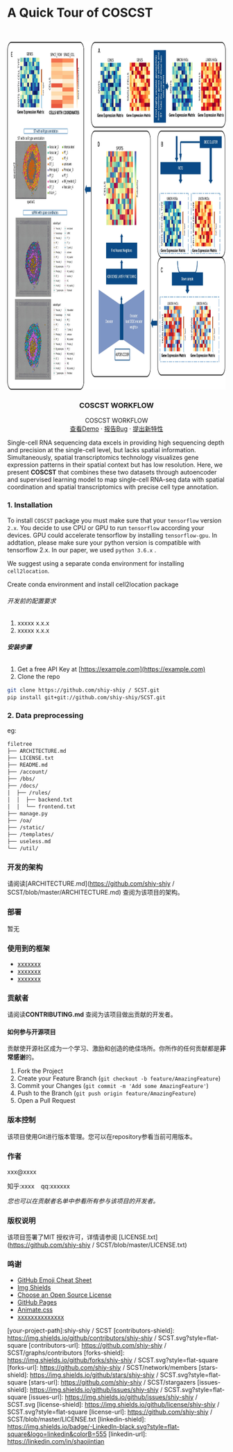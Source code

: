 

# A Quick Tour of COSCST

<!-- PROJECT LOGO -->
<br />

<p align="center">
  <a href="https://github.com/shiy-shiy/SCST/">
    <img src="image/0201_FIG1.jpg" alt="Logo" width="1700" height="800">
  </a>
  <h3 align="center">COSCST WORKFLOW</h3>
  
  <p align="center">
    COSCST WORKFLOW
    <br />
    <a href="https://github.com/shiy-shiy/SCST/">查看Demo</a>
    ·
    <a href="https://github.com/shiy-shiy/SCST/issues">报告Bug</a>
    ·
    <a href="https://github.com/shiy-shiy/SCST/issues">提出新特性</a>
  </p>

</p>

Single-cell RNA sequencing data excels in providing high sequencing depth and precision at the single-cell level, but lacks spatial information. Simultaneously, spatial transcriptomics technology visualizes gene expression patterns in their spatial context but has low resolution. Here, we present **COSCST** that combines these two datasets through autoencoder and supervised learning model to map single-cell RNA-seq data with spatial coordination and spatial transcriptomics with precise cell type annotation.

### 1. Installation

To install `COSCST` package you must make sure that your `tensorflow` version `2.x`. You decide to use CPU or GPU to run `tensorflow` according your devices. GPU could accelerate tensorflow by installing `tensorflow-gpu`. In addtation, please make sure your python version is compatible with tensorflow 2.x. In our paper, we used `python 3.6.x` .

We suggest using a separate conda environment for installing `cell2location`.

Create conda environment and install cell2location package

###### 开发前的配置要求

1. xxxxx x.x.x
2. xxxxx x.x.x

###### **安装步骤**

1. Get a free API Key at [https://example.com](https://example.com)
2. Clone the repo

```sh
git clone https://github.com/shiy-shiy / SCST.git
pip install git+git://github.com/shiy-shiy/SCST.git
```

### 2. Data preprocessing














eg:

```
filetree 
├── ARCHITECTURE.md
├── LICENSE.txt
├── README.md
├── /account/
├── /bbs/
├── /docs/
│  ├── /rules/
│  │  ├── backend.txt
│  │  └── frontend.txt
├── manage.py
├── /oa/
├── /static/
├── /templates/
├── useless.md
└── /util/

```





### 开发的架构 

请阅读[ARCHITECTURE.md](https://github.com/shiy-shiy / SCST/blob/master/ARCHITECTURE.md) 查阅为该项目的架构。

### 部署

暂无

### 使用到的框架

- [xxxxxxx](https://getbootstrap.com)
- [xxxxxxx](https://jquery.com)
- [xxxxxxx](https://laravel.com)

### 贡献者

请阅读**CONTRIBUTING.md** 查阅为该项目做出贡献的开发者。

#### 如何参与开源项目

贡献使开源社区成为一个学习、激励和创造的绝佳场所。你所作的任何贡献都是**非常感谢**的。


1. Fork the Project
2. Create your Feature Branch (`git checkout -b feature/AmazingFeature`)
3. Commit your Changes (`git commit -m 'Add some AmazingFeature'`)
4. Push to the Branch (`git push origin feature/AmazingFeature`)
5. Open a Pull Request



### 版本控制

该项目使用Git进行版本管理。您可以在repository参看当前可用版本。

### 作者

xxx@xxxx

知乎:xxxx  &ensp; qq:xxxxxx    

 *您也可以在贡献者名单中参看所有参与该项目的开发者。*

### 版权说明

该项目签署了MIT 授权许可，详情请参阅 [LICENSE.txt](https://github.com/shiy-shiy / SCST/blob/master/LICENSE.txt)

### 鸣谢


- [GitHub Emoji Cheat Sheet](https://www.webpagefx.com/tools/emoji-cheat-sheet)
- [Img Shields](https://shields.io)
- [Choose an Open Source License](https://choosealicense.com)
- [GitHub Pages](https://pages.github.com)
- [Animate.css](https://daneden.github.io/animate.css)
- [xxxxxxxxxxxxxx](https://connoratherton.com/loaders)

<!-- links -->
[your-project-path]:shiy-shiy / SCST
[contributors-shield]: https://img.shields.io/github/contributors/shiy-shiy / SCST.svg?style=flat-square
[contributors-url]: https://github.com/shiy-shiy / SCST/graphs/contributors
[forks-shield]: https://img.shields.io/github/forks/shiy-shiy / SCST.svg?style=flat-square
[forks-url]: https://github.com/shiy-shiy / SCST/network/members
[stars-shield]: https://img.shields.io/github/stars/shiy-shiy / SCST.svg?style=flat-square
[stars-url]: https://github.com/shiy-shiy / SCST/stargazers
[issues-shield]: https://img.shields.io/github/issues/shiy-shiy / SCST.svg?style=flat-square
[issues-url]: https://img.shields.io/github/issues/shiy-shiy / SCST.svg
[license-shield]: https://img.shields.io/github/license/shiy-shiy / SCST.svg?style=flat-square
[license-url]: https://github.com/shiy-shiy / SCST/blob/master/LICENSE.txt
[linkedin-shield]: https://img.shields.io/badge/-LinkedIn-black.svg?style=flat-square&logo=linkedin&colorB=555
[linkedin-url]: https://linkedin.com/in/shaojintian



